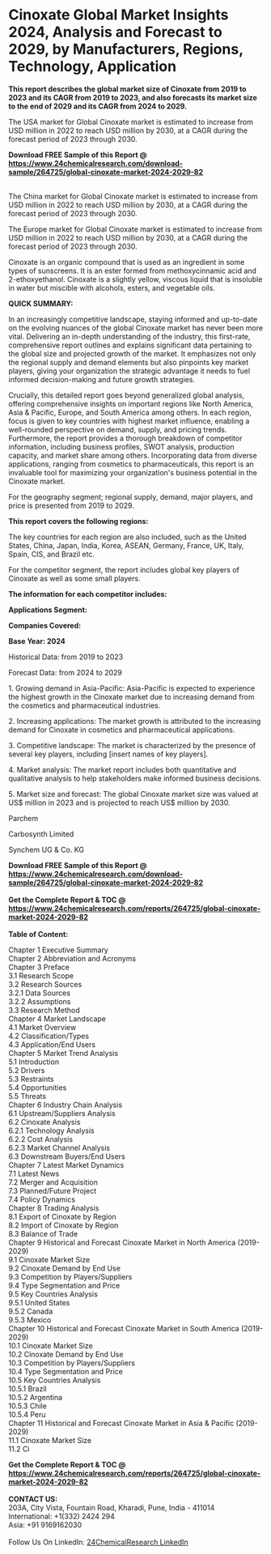 <h1>Cinoxate Global Market Insights 2024, Analysis and Forecast to 2029, by Manufacturers, Regions, Technology, Application</h1><p><strong>This report describes the global market size of Cinoxate from 2019 to 2023 and its CAGR from 2019 to 2023, and also forecasts its market size to the end of 2029 and its CAGR from 2024 to 2029.</strong></p><p>
</p><p>The USA market for Global Cinoxate market is estimated to increase from USD million in 2022 to reach USD million by 2030, at a CAGR during the forecast period of 2023 through 2030.</p><div><b>Download FREE Sample of this Report @ 
            <a href="https://www.24chemicalresearch.com/download-sample/264725/global-cinoxate-market-2024-2029-82">
            https://www.24chemicalresearch.com/download-sample/264725/global-cinoxate-market-2024-2029-82</a></b></div><br><p>
</p><p>The China market for Global Cinoxate market is estimated to increase from USD million in 2022 to reach USD million by 2030, at a CAGR during the forecast period of 2023 through 2030.</p><p>
</p><p>The Europe market for Global Cinoxate market is estimated to increase from USD million in 2022 to reach USD million by 2030, at a CAGR during the forecast period of 2023 through 2030.</p><p>
</p><p>Cinoxate is an organic compound that is used as an ingredient in some types of sunscreens. It is an ester formed from methoxycinnamic acid and 2-ethoxyethanol. Cinoxate is a slightly yellow, viscous liquid that is insoluble in water but miscible with alcohols, esters, and vegetable oils.</p><p>
</p><p>
<strong>QUICK SUMMARY:</strong></p><p>
In an increasingly competitive landscape, staying informed and up-to-date on the evolving nuances of the global Cinoxate market has never been more vital. Delivering an in-depth understanding of the industry, this first-rate, comprehensive report outlines and explains significant data pertaining to the global size and projected growth of the market. It emphasizes not only the regional supply and demand elements but also pinpoints key market players, giving your organization the strategic advantage it needs to fuel informed decision-making and future growth strategies.</p><p>
</p><p>
Crucially, this detailed report goes beyond generalized global analysis, offering comprehensive insights on important regions like North America, Asia &amp; Pacific, Europe, and South America among others. In each region, focus is given to key countries with highest market influence, enabling a well-rounded perspective on demand, supply, and pricing trends. Furthermore, the report provides a thorough breakdown of competitor information, including business profiles, SWOT analysis, production capacity, and market share among others. Incorporating data from diverse applications, ranging from cosmetics to pharmaceuticals, this report is an invaluable tool for maximizing your organization's business potential in the Cinoxate market.</p><p>
</p><p>
For the geography segment; regional supply, demand, major players, and price is presented from 2019 to 2029.</p><p>
</p><p>
<strong>This report covers the following regions:</strong></p><p>
</p><p>
</p><p>The key countries for each region are also included, such as the United States, China, Japan, India, Korea, ASEAN, Germany, France, UK, Italy, Spain, CIS, and Brazil etc.</p><p>
</p><p>
For the competitor segment, the report includes global key players of Cinoxate as well as some small players.</p><p>
</p><p>
<strong>The information for each competitor includes:</strong></p><p>
</p><p>
</p><p><strong>Applications Segment:</strong></p><p>
</p><p>
</p><p><strong>Companies Covered:</strong></p><p>
</p><p>
</p><p><strong>Base Year: 2024</strong></p><p>
Historical Data: from 2019 to 2023</p><p>
Forecast Data: from 2024 to 2029</p><p>
</p><p>
1. Growing demand in Asia-Pacific: Asia-Pacific is expected to experience the highest growth in the Cinoxate market due to increasing demand from the cosmetics and pharmaceutical industries.</p><p>
2. Increasing applications: The market growth is attributed to the increasing demand for Cinoxate in cosmetics and pharmaceutical applications.</p><p>
3. Competitive landscape: The market is characterized by the presence of several key players, including [insert names of key players].</p><p>
4. Market analysis: The market report includes both quantitative and qualitative analysis to help stakeholders make informed business decisions.</p><p>
5. Market size and forecast: The global Cinoxate market size was valued at US$ million in 2023 and is projected to reach US$ million by 2030.</p><p>
</p><p>
Parchem</p><p>
Carbosynth Limited</p><p>
Synchem UG &amp; Co. KG</p><div><b>Download FREE Sample of this Report @ 
            <a href="https://www.24chemicalresearch.com/download-sample/264725/global-cinoxate-market-2024-2029-82">
            https://www.24chemicalresearch.com/download-sample/264725/global-cinoxate-market-2024-2029-82</a></b></div><br><div><b>Get the Complete Report & TOC @ 
            <a href="https://www.24chemicalresearch.com/reports/264725/global-cinoxate-market-2024-2029-82">
            https://www.24chemicalresearch.com/reports/264725/global-cinoxate-market-2024-2029-82</a></b></div><br>
            <b>Table of Content:</b><p>Chapter 1 Executive Summary<br />
Chapter 2 Abbreviation and Acronyms<br />
Chapter 3 Preface<br />
3.1 Research Scope<br />
3.2 Research Sources<br />
3.2.1 Data Sources<br />
3.2.2 Assumptions<br />
3.3 Research Method<br />
Chapter 4 Market Landscape<br />
4.1 Market Overview<br />
4.2 Classification/Types<br />
4.3 Application/End Users<br />
Chapter 5 Market Trend Analysis<br />
5.1 Introduction<br />
5.2 Drivers<br />
5.3 Restraints<br />
5.4 Opportunities<br />
5.5 Threats<br />
Chapter 6 Industry Chain Analysis<br />
6.1 Upstream/Suppliers Analysis<br />
6.2 Cinoxate Analysis<br />
6.2.1 Technology Analysis<br />
6.2.2 Cost Analysis<br />
6.2.3 Market Channel Analysis<br />
6.3 Downstream Buyers/End Users<br />
Chapter 7 Latest Market Dynamics<br />
7.1 Latest News<br />
7.2 Merger and Acquisition<br />
7.3 Planned/Future Project<br />
7.4 Policy Dynamics<br />
Chapter 8 Trading Analysis<br />
8.1 Export of Cinoxate by Region<br />
8.2 Import of Cinoxate by Region<br />
8.3 Balance of Trade<br />
Chapter 9 Historical and Forecast Cinoxate Market in North America (2019-2029)<br />
9.1 Cinoxate Market Size<br />
9.2 Cinoxate Demand by End Use<br />
9.3 Competition by Players/Suppliers<br />
9.4 Type Segmentation and Price<br />
9.5 Key Countries Analysis<br />
9.5.1 United States<br />
9.5.2 Canada<br />
9.5.3 Mexico<br />
Chapter 10 Historical and Forecast Cinoxate Market in South America (2019-2029)<br />
10.1 Cinoxate Market Size<br />
10.2 Cinoxate Demand by End Use<br />
10.3 Competition by Players/Suppliers<br />
10.4 Type Segmentation and Price<br />
10.5 Key Countries Analysis<br />
10.5.1 Brazil<br />
10.5.2 Argentina<br />
10.5.3 Chile<br />
10.5.4 Peru<br />
Chapter 11 Historical and Forecast Cinoxate Market in Asia & Pacific (2019-2029)<br />
11.1 Cinoxate Market Size<br />
11.2 Ci</p><div><b>Get the Complete Report & TOC @ 
            <a href="https://www.24chemicalresearch.com/reports/264725/global-cinoxate-market-2024-2029-82">
            https://www.24chemicalresearch.com/reports/264725/global-cinoxate-market-2024-2029-82</a></b></div><br><b>CONTACT US:</b><br>
            203A, City Vista, Fountain Road, Kharadi, Pune, India - 411014<br>
            International: +1(332) 2424 294<br>
            Asia: +91 9169162030 <br><br>
            Follow Us On LinkedIn: <a href="https://www.linkedin.com/company/24chemicalresearch/">24ChemicalResearch LinkedIn</a>